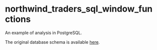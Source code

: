 # northwind_traders_sql_window_functions
An example of analysis in PostgreSQL.


The original database schema is available [here](https://github.com/pthom/northwind_psql/blob/master/ER.png).
